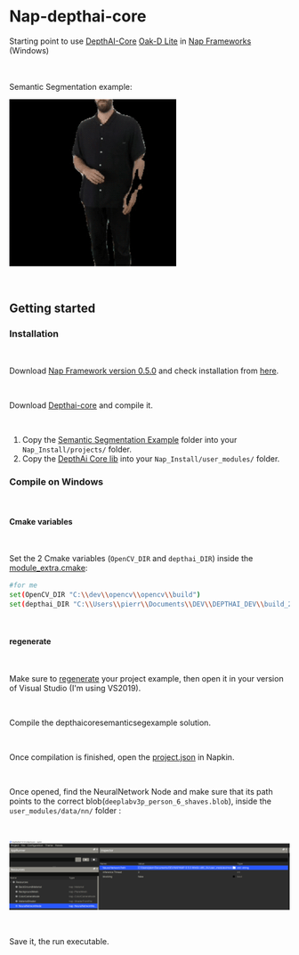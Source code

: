 # Nap-depthai-core
Starting point to use [DepthAI-Core](https://github.com/luxonis/depthai-core) [Oak-D Lite](https://docs.luxonis.com/projects/hardware/en/latest/pages/DM9095.html) in [Nap Frameworks](https://www.napframework.com/) (Windows)

<br>
<br>
Semantic Segmentation example:

<br>

![.](./Assets/imgs/Kicking.gif)


<br>

## Getting started

### Installation

<br>

Download [Nap Framework version 0.5.0](https://www.napframework.com/) and check installation from [here](https://github.com/napframework/nap/releases). 

<br>

Download [Depthai-core](https://github.com/luxonis/depthai-core) and compile it.

<br>

1) Copy the [Semantic Segmentation Example](./depthaicoresemanticsegexample) folder into your `Nap_Install/projects/` folder.
2) Copy the [DepthAi Core lib](./mod_depthaicore) into your  `Nap_Install/user_modules/` folder.


### Compile on Windows

<br>

#### Cmake variables

<br>

Set the 2 Cmake variables (`OpenCV_DIR` and `depthai_DIR`) inside the [module_extra.cmake](./mod_depthaicore/module_extra.cmake):

```sh
#for me
set(OpenCV_DIR "C:\\dev\\opencv\\opencv\\build")
set(depthai_DIR "C:\\Users\\pierr\\Documents\\DEV\\DEPTHAI_DEV\\build_2")
```

<br>

#### regenerate

<br>

Make sure to [regenerate](./depthaicoresemanticsegexample/regenerate.bat) your project example, then open it in your version of Visual Studio (I'm using VS2019).

<br>

Compile the depthaicoresemanticsegexample solution.

<br>

Once compilation is finished, open the [project.json](./depthaicoresemanticsegexample/project.json) in Napkin.

<br>

Once opened, find the NeuralNetwork Node and make sure that its path points to the correct blob(`deeplabv3p_person_6_shaves.blob`), inside the `user_modules/data/nn/` folder :

<br>

![.](./Assets/imgs/NNPath.PNG)

<br>

Save it, the run executable.